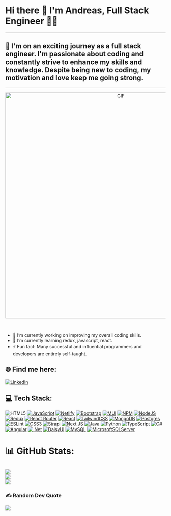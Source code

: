 # Hi there 👋 I'm Andreas, Full Stack Engineer 👨‍💻
---
## 💫 I'm on an exciting journey as a full stack engineer. I'm passionate about coding and constantly strive to enhance my skills and knowledge. Despite being new to coding, my motivation and love keep me going strong.

---
<p align="center">
<img align="center" alt="GIF" src="https://github.com/TennoAndros/TennoAndros/assets/95369156/7db85e40-0e04-45d9-a7dc-f223236a9b5a" width="710px" height="auto"/>
</p>
<br>

- 🔭 I’m currently working on improving my overall coding skills.
- 🌱 I’m currently learning redux, javascript, react.
- ⚡ Fun fact: Many successful and influential programmers and developers are entirely self-taught.

## 🌐 Find me here:
[![LinkedIn](https://img.shields.io/badge/LinkedIn-%230077B5.svg?logo=linkedin&logoColor=white)](https://www.linkedin.com/in/andreas-apostolatos/)

## 💻 Tech Stack:
![HTML5](https://img.shields.io/badge/html5-%23E34F26.svg?style=plastic&logo=html5&logoColor=white) [![JavaScript](https://img.shields.io/badge/javascript-%23323330.svg?style=plastic&logo=javascript&logoColor=%23F7DF1E)](https://www.javascript.com/) [![Netlify](https://img.shields.io/badge/netlify-%23000000.svg?style=plastic&logo=netlify&logoColor=#00C7B7)](https://www.netlify.com/) [![Bootstrap](https://img.shields.io/badge/bootstrap-%23563D7C.svg?style=plastic&logo=bootstrap&logoColor=white)](https://getbootstrap.com/) [![MUI](https://img.shields.io/badge/MUI-%230081CB.svg?style=plastic&logo=material-ui&logoColor=white)](https://mui.com/) [![NPM](https://img.shields.io/badge/NPM-%23000000.svg?style=plastic&logo=npm&logoColor=white)](https://www.npmjs.com/) [![NodeJS](https://img.shields.io/badge/node.js-6DA55F?style=plastic&logo=node.js&logoColor=white)](https://nodejs.org/en) [![Redux](https://img.shields.io/badge/redux-%23593d88.svg?style=plastic&logo=redux&logoColor=white)](https://redux.js.org/) [![React Router](https://img.shields.io/badge/React_Router-CA4245?style=plastic&logo=react-router&logoColor=white)](https://reactrouter.com/en/main) [![React](https://img.shields.io/badge/react-%2320232a.svg?style=plastic&logo=react&logoColor=%2361DAFB)](https://react.dev/) [![TailwindCSS](https://img.shields.io/badge/tailwindcss-%2338B2AC.svg?style=plastic&logo=tailwind-css&logoColor=white)](https://tailwindcss.com/) [![MongoDB](https://img.shields.io/badge/MongoDB-%234ea94b.svg?style=plastic&logo=mongodb&logoColor=white)](https://www.mongodb.com/) [![Postgres](https://img.shields.io/badge/postgres-%23316192.svg?style=plastic&logo=postgresql&logoColor=white)](https://www.postgresql.org/) [![ESLint](https://img.shields.io/badge/ESLint-4B3263?style=plastic&logo=eslint&logoColor=white)](https://eslint.org/) ![CSS3](https://img.shields.io/badge/css3-%231572B6.svg?style=plastic&logo=css3&logoColor=white) [![Strapi](https://img.shields.io/badge/strapi-%232E7EEA.svg?style=plastic&logo=strapi&logoColor=white)](https://strapi.io/) [![Next JS](https://img.shields.io/badge/Next-black?style=plastic&logo=next.js&logoColor=white)](https://nextjs.org/) [![Java](https://img.shields.io/badge/java-%23ED8B00.svg?style=plastic&logo=openjdk&logoColor=white)](https://www.java.com/en/) [![Python](https://img.shields.io/badge/python-3670A0?style=plastic&logo=python&logoColor=ffdd54)](https://www.python.org/) [![TypeScript](https://img.shields.io/badge/typescript-%23007ACC.svg?style=plastic&logo=typescript&logoColor=white)](https://www.typescriptlang.org/) [![C#](https://img.shields.io/badge/c%23-%23239120.svg?style=plastic&logo=c-sharp&logoColor=white)](https://dotnet.microsoft.com/en-us/languages/csharp) [![Angular](https://img.shields.io/badge/angular-%23DD0031.svg?style=plastic&logo=angular&logoColor=white)](https://angular.io/) [![.Net](https://img.shields.io/badge/.NET-5C2D91?style=plastic&logo=.net&logoColor=white)](https://dotnet.microsoft.com/en-us/) [![DaisyUI](https://img.shields.io/badge/daisyui-5A0EF8?style=plastic&logo=daisyui&logoColor=white)](https://daisyui.com/) [![MySQL](https://img.shields.io/badge/mysql-%2300000f.svg?style=plastic&logo=mysql&logoColor=white)](https://www.mysql.com/) [![MicrosoftSQLServer](https://img.shields.io/badge/Microsoft%20SQL%20Server-CC2927?style=plastic&logo=microsoft%20sql%20server&logoColor=white)](https://www.microsoft.com/en-us/sql-server/sql-server-downloads)


# 📊 GitHub Stats:
![](https://github-readme-stats.vercel.app/api?username=TennoAndros&theme=dracula&hide_border=false&include_all_commits=false&count_private=false)<br/>
![](https://github-readme-streak-stats.herokuapp.com/?user=TennoAndros&theme=dracula&hide_border=false)<br/>
![](https://github-readme-stats.vercel.app/api/top-langs/?username=TennoAndros&theme=dracula&hide_border=false&include_all_commits=false&count_private=false&layout=compact)
---
### ✍️ Random Dev Quote
![](https://quotes-github-readme.vercel.app/api?type=horizontal&theme=radical)
